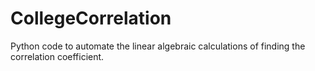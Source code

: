 # CollegeCorrelation
Python code to automate the linear algebraic calculations of finding the correlation coefficient.
